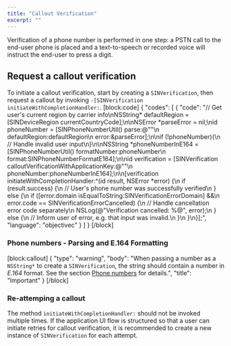 ```yaml
---
title: "Callout Verification"
excerpt: ""
---
```

Verification of a phone number is performed in one step: a PSTN call to the end-user phone is placed and a text-to-speech or recorded voice will instruct the end-user to press a digit.

## Request a callout verification

To initiate a callout verification, start by creating a `SINVerification`, then request a callout by invoking `-[SINVerification initiateWithCompletionHandler:`.
[block:code]
{
  "codes": [
    {
      "code": "// Get user's current region by carrier info\nNSString* defaultRegion = [SINDeviceRegion currentCountryCode];\n\nNSError *parseError = nil;\nid<SINPhoneNumber> phoneNumber = [SINPhoneNumberUtil() parse:@\"<user input>\"\n                                               defaultRegion:defaultRegion\n                                                       error:&parseError];\n\nif (!phoneNumber){\n  // Handle invalid user input\n}\n\nNSString *phoneNumberInE164 = [SINPhoneNumberUtil() formatNumber:phoneNumber\n                                                          format:SINPhoneNumberFormatE164];\n\nid<SINVerification> verification = [SINVerification calloutVerificationWithApplicationKey:@\"<application key>\"\n                                                                              phoneNumber:phoneNumberInE164];\n\n[verification initiateWithCompletionHandler:^(id<SINInitiationResult> result, NSError *error) {\n    if (result.success) {\n      // User's phone number was successfully verified\n    } else {\n      if ([error.domain isEqualToString:SINVerificationErrorDomain] &&\n        error.code == SINVerificationErrorCancelled) {\n        // Handle cancellation error code separately\n        NSLog(@\"Verification cancelled: %@\", error);\n      } else {\n        // Inform user of error, e.g. that input was invalid.\n      }\n    }\n}];",
      "language": "objectivec"
    }
  ]
}
[/block]
### Phone numbers - Parsing and E.164 Formatting
[block:callout]
{
  "type": "warning",
  "body": "When passing a number as a `NSString*` to create a `SINVerification`, the string should contain a number in *E.164* format. See the section [Phone numbers](#phonenumbers) for details.",
  "title": "Important"
}
[/block]
### Re-attemping a callout

The method `initiateWithCompletionHandler:` should not be invoked multiple times. If the application UI flow is structured so that a user can initiate retries for callout verification, it is recommended to create a new instance of `SINVerification` for each attempt.